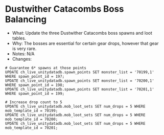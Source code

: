 # Dustwither Catacombs Boss Balancing

* What: Update the three Dustwither Catacombs boss spawns and loot tables.
* Why: The bosses are essential for certain gear drops, however that gear is very rare.
* Notes: N/A
* Changes:
```
# Guarantee 6* spawns at those points
UPDATE ch_live_unitydatadb.spawn_points SET monster_list = '70199,1' WHERE spawn_point_id = 197;
UPDATE ch_live_unitydatadb.spawn_points SET monster_list = '70200,1' WHERE spawn_point_id = 198;
UPDATE ch_live_unitydatadb.spawn_points SET monster_list = '70201,1' WHERE spawn_point_id = 199;

# Increase drop count to 5
UPDATE ch_live_unitydatadb.mob_loot_sets SET num_drops = 5 WHERE mob_template_id = 70199;
UPDATE ch_live_unitydatadb.mob_loot_sets SET num_drops = 5 WHERE mob_template_id = 70200;
UPDATE ch_live_unitydatadb.mob_loot_sets SET num_drops = 5 WHERE mob_template_id = 70201;
```
